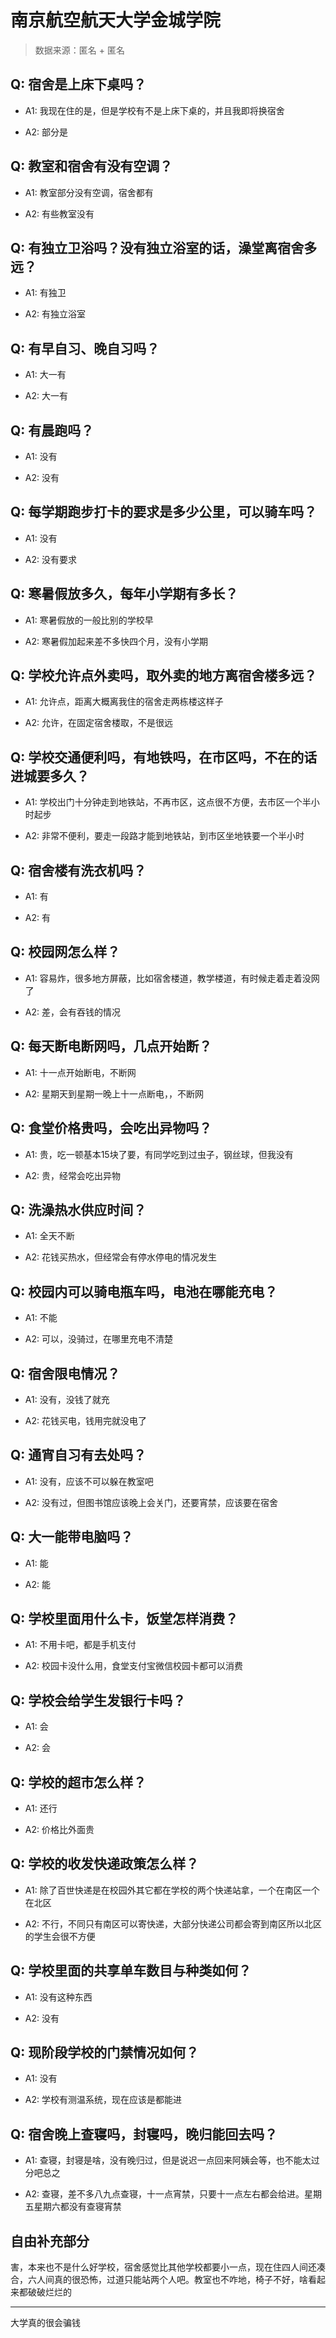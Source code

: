 # 南京航空航天大学金城学院

> 数据来源：匿名 + 匿名

## Q: 宿舍是上床下桌吗？

- A1: 我现在住的是，但是学校有不是上床下桌的，并且我即将换宿舍

- A2: 部分是

## Q: 教室和宿舍有没有空调？

- A1: 教室部分没有空调，宿舍都有

- A2: 有些教室没有

## Q: 有独立卫浴吗？没有独立浴室的话，澡堂离宿舍多远？

- A1: 有独卫

- A2: 有独立浴室

## Q: 有早自习、晚自习吗？

- A1: 大一有

- A2: 大一有

## Q: 有晨跑吗？

- A1: 没有

- A2: 没有

## Q: 每学期跑步打卡的要求是多少公里，可以骑车吗？

- A1: 没有

- A2: 没有要求

## Q: 寒暑假放多久，每年小学期有多长？

- A1: 寒暑假放的一般比别的学校早

- A2: 寒暑假加起来差不多快四个月，没有小学期

## Q: 学校允许点外卖吗，取外卖的地方离宿舍楼多远？

- A1: 允许点，距离大概离我住的宿舍走两栋楼这样子

- A2: 允许，在固定宿舍楼取，不是很远

## Q: 学校交通便利吗，有地铁吗，在市区吗，不在的话进城要多久？

- A1: 学校出门十分钟走到地铁站，不再市区，这点很不方便，去市区一个半小时起步

- A2: 非常不便利，要走一段路才能到地铁站，到市区坐地铁要一个半小时

## Q: 宿舍楼有洗衣机吗？

- A1: 有

- A2: 有

## Q: 校园网怎么样？

- A1: 容易炸，很多地方屏蔽，比如宿舍楼道，教学楼道，有时候走着走着没网了

- A2: 差，会有吞钱的情况

## Q: 每天断电断网吗，几点开始断？

- A1: 十一点开始断电，不断网

- A2: 星期天到星期一晚上十一点断电，，不断网

## Q: 食堂价格贵吗，会吃出异物吗？

- A1: 贵，吃一顿基本15块了要，有同学吃到过虫子，钢丝球，但我没有

- A2: 贵，经常会吃出异物

## Q: 洗澡热水供应时间？

- A1: 全天不断

- A2: 花钱买热水，但经常会有停水停电的情况发生

## Q: 校园内可以骑电瓶车吗，电池在哪能充电？

- A1: 不能

- A2: 可以，没骑过，在哪里充电不清楚

## Q: 宿舍限电情况？

- A1: 没有，没钱了就充

- A2: 花钱买电，钱用完就没电了

## Q: 通宵自习有去处吗？

- A1: 没有，应该不可以躲在教室吧

- A2: 没有过，但图书馆应该晚上会关门，还要宵禁，应该要在宿舍

## Q: 大一能带电脑吗？

- A1: 能

- A2: 能

## Q: 学校里面用什么卡，饭堂怎样消费？

- A1: 不用卡吧，都是手机支付

- A2: 校园卡没什么用，食堂支付宝微信校园卡都可以消费

## Q: 学校会给学生发银行卡吗？

- A1: 会

- A2: 会

## Q: 学校的超市怎么样？

- A1: 还行

- A2: 价格比外面贵

## Q: 学校的收发快递政策怎么样？

- A1: 除了百世快递是在校园外其它都在学校的两个快递站拿，一个在南区一个在北区

- A2: 不行，不同只有南区可以寄快递，大部分快递公司都会寄到南区所以北区的学生会很不方便

## Q: 学校里面的共享单车数目与种类如何？

- A1: 没有这种东西

- A2: 没有

## Q: 现阶段学校的门禁情况如何？

- A1: 没有

- A2: 学校有测温系统，现在应该是都能进

## Q: 宿舍晚上查寝吗，封寝吗，晚归能回去吗？

- A1: 查寝，封寝是啥，没有晚归过，但是说迟一点回来阿姨会等，也不能太过分吧总之

- A2: 查寝，差不多八九点查寝，十一点宵禁，只要十一点左右都会给进。星期五星期六都没有查寝宵禁

## 自由补充部分

害，本来也不是什么好学校，宿舍感觉比其他学校都要小一点，现在住四人间还凑合，六人间真的很恐怖，过道只能站两个人吧。教室也不咋地，椅子不好，啥看起来都破破烂烂的

***

大学真的很会骗钱